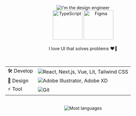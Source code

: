 <div align="center">
  <img src="https://capsule-render.vercel.app/api?type=waving&height=300&color=gradient&text=Hi,%20I'm%20the%20Design%20Engineer%20/%20Photographer.&reversal=true&section=header&animation=twinkling&fontAlignY=50&textBg=false&fontAlign=50&fontSize=32" alt="I'm the design engineer" />
  <div>
    <div>
      <img src="https://skillicons.dev/icons?i=ts" width="96" height="96" alt="TypeScript" /> <img src="https://skillicons.dev/icons?i=figma" width="96" height="96" alt="Figma" />
    </div>
    <br>
    <span>I love UI that solves problems ❤️‍🔥</span>
    <br>
    <br>
    <br>
    <table>
      <tr>
        <td>🛠 Develop</td>
        <td>
          <img src="https://skillicons.dev/icons?i=react,nextjs,vue,lit,tailwind" alt="React, Next.js, Vue, Lit, Tailwind CSS" />
        </td>
      </tr>
      <tr>
        <td>🎨 Design</td>
        <td>
          <img src="https://skillicons.dev/icons?i=ai,xd" alt="Adobe Illustrator, Adobe XD" />
        </td>
      </tr>
      <tr>
        <td>⚡ Tool</td>
        <td>
          <img src="https://skillicons.dev/icons?i=git" alt="Git" />
        </td>
      </tr>
    </table>
    <br>
    <img src="https://github-readme-stats.vercel.app/api/top-langs/?username=poetrainy&layout=compact&theme=tokyonight" alt="Most languages" />
  </div>
  <img src="https://capsule-render.vercel.app/api?type=waving&height=300&color=gradient&reversal=true&section=footer" alt="" />
</div>
